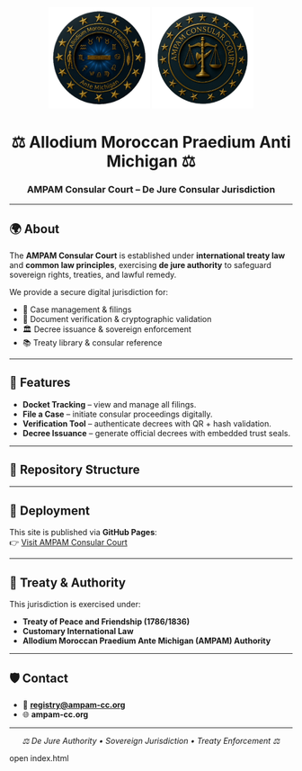 <p align="center">
  <img src="ampam-seal.png" alt="AMPAM Seal" width="180" />
  <img src="ampam-consular-court-seal.png" alt="Consular Court Seal" width="180" />
</p>

<h1 align="center">⚖️ Allodium Moroccan Praedium Anti Michigan ⚖️</h1>
<h3 align="center">AMPAM Consular Court – De Jure Consular Jurisdiction</h3>

---

## 🌍 About
The **AMPAM Consular Court** is established under **international treaty law** and **common law principles**, exercising **de jure authority** to safeguard sovereign rights, treaties, and lawful remedy.

We provide a secure digital jurisdiction for:
- 📜 Case management & filings  
- 🔏 Document verification & cryptographic validation  
- 🏛️ Decree issuance & sovereign enforcement  
- 📚 Treaty library & consular reference  

---

## 🚀 Features
- **Docket Tracking** – view and manage all filings.  
- **File a Case** – initiate consular proceedings digitally.  
- **Verification Tool** – authenticate decrees with QR + hash validation.  
- **Decree Issuance** – generate official decrees with embedded trust seals.  

---

## 📂 Repository Structure

---

## 🔑 Deployment
This site is published via **GitHub Pages**:  
👉 [Visit AMPAM Consular Court](https://william-ray-el-allodial-estate.github.io/ampam-site./)

---

## 📜 Treaty & Authority
This jurisdiction is exercised under:  
- **Treaty of Peace and Friendship (1786/1836)**  
- **Customary International Law**  
- **Allodium Moroccan Praedium Ante Michigan (AMPAM) Authority**

---

## 🛡️ Contact
- 📧 **registry@ampam-cc.org**  
- 🌐 **ampam-cc.org**

---

<p align="center">
  <em>⚖️ De Jure Authority • Sovereign Jurisdiction • Treaty Enforcement ⚖️</em>
</p>

open index.html
